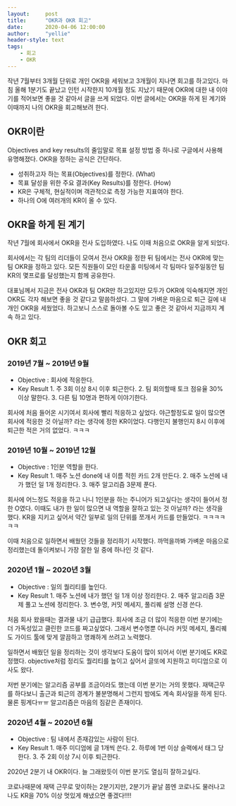 ```yaml
---
layout:     post
title:      "OKR과 OKR 회고"
date:       2020-04-06 12:00:00
author:     "yellie"
header-style: text
tags:
    - 회고
    - OKR
---
```


작년 7월부터 3개월 단위로 개인 OKR을 세워보고 3개월이 지나면 회고를 하고있다. 마침 올해 1분기도 끝났고 인턴 시작한지 10개월 정도 지났기 때문에 OKR에 대한 내 이야기를 적어보면 좋을 것 같아서 글을 쓰게 되었다. 
이번 글에서는 OKR을 하게 된 계기와 이때까지 나의 OKR을 회고해보려 한다.

## OKR이란
Objectives and key results의 줄임말로 목표 설정 방법 중 하나로 구글에서 사용해 유명해졌다. OKR을 정하는 공식은 간단하다.
- 성취하고자 하는 목표(Objectives)를 정한다. (What)
- 목표 달성을 위한 주요 결과(Key Results)를 정한다. (How)
- KR은 구체적, 현실적이며 객관적으로 측정 가능한 지표여야 한다.
- 하나의 O에 여러개의 KR이 올 수 있다.

## OKR을 하게 된 계기
작년 7월에 회사에서 OKR을 전사 도입하였다. 나도 이때 처음으로 OKR을 알게 되었다.

회사에서는 각 팀의 리더들이 모여서 전사 OKR을 정한 뒤 팀에서는 전사 OKR에 맞는 팀 OKR을 정하고 있다. 모든 직원들이 모인 타운홀 미팅에서 각 팀마다 일주일동안 팀 KR의 몇프로를 달성했는지 함께 공유한다.

대표님께서 지금은 전사 OKR과 팀 OKR만 하고있지만 모두가 OKR에 익숙해지면 개인 OKR도 각자 해보면 좋을 것 같다고 말씀하셨다. 그 말에 가벼운 마음으로 퇴근 길에 내 개인 OKR을 세웠었다. 
하고보니 스스로 돌아볼 수도 있고 좋은 것 같아서 지금까지 계속 하고 있다.

## OKR 회고
### 2019년 7월 ~ 2019년 9월
- Objective : 회사에 적응한다.
- Key Result
      1. 주 3회 이상 8시 이후 퇴근한다.
      2. 팀 회의할때 토크 점유율 30% 이상 말한다.
      3. 다른 팀 10명과 편하게 이야기한다.

회사에 처음 들어온 시기여서 회사에 빨리 적응하고 싶었다. 야근할정도로 일이 많으면 회사에 적응한 것 아닐까? 라는 생각에 정한 KR이었다. 다행인지 불행인지 8시 이후에 퇴근한 적은 거의 없었다. ㅋㅋㅋ

### 2019년 10월 ~ 2019년 12월
- Objective : 1인분 역할을 한다.
- Key Result
      1. 매주 노션 done에 내 이름 적힌 카드 2개 만든다.
      2. 매주 노션에 내가 했던 일 1개 정리한다.
      3. 매주 알고리즘 3문제 푼다.

회사에 어느정도 적응을 하고 나니 1인분을 하는 주니어가 되고싶다는 생각이 들어서 정한 O였다. 이때도 내가 한 일이 많으면 내 역할을 잘하고 있는 것 아닐까? 라는 생각을 했다. 
KR을 지키고 싶어서 약간 일부로 일의 단위를 쪼개서 카드를 만들었다. ㅋㅋㅋㅋㅋㅋ

이때 처음으로 일하면서 배웠던 것들을 정리하기 시작했다. 까먹을까봐 가벼운 마음으로 정리했는데 돌이켜보니 가장 잘한 일 중에 하나인 것 같다.

### 2020년 1월 ~ 2020년 3월
- Objective : 일의 퀄리티를 높인다.
- Key Result
      1. 매주 노션에 내가 했던 일 1개 이상 정리한다.
      2. 매주 알고리즘 3문제 풀고 노션에 정리한다.
      3. 변수명, 커밋 메세지, 풀리퀘 설명 신경 쓴다.

처음 회사 왔을때는 결과물 내기 급급했다. 회사에 조금 더 많이 적응한 이번 분기에는 더 가독성있고 클린한 코드를 짜고싶었다. 
그래서 변수명뿐 아니라 커밋 메세지, 풀리퀘도 가이드 툴에 맞게 깔끔하고 명쾌하게 쓰려고 노력했다.

일하면서 배웠던 일을 정리하는 것이 생각보다 도움이 많이 되어서 이번 분기에도 KR로 정했다. objective처럼 정리도 퀄리티를 높이고 싶어서 글또에 지원하고 미디엄으로 이사도 왔다.

저번 분기에는 알고리즘 공부를 조금이라도 했는데 이번 분기는 거의 못했다. 재택근무를 하다보니 출근과 퇴근의 경계가 불분명해서 그런지 밤에도 계속 회사일을 하게 된다. 
물론 핑계다ㅠㅠ 알고리즘은 마음의 짐같은 존재이다.

### 2020년 4월 ~ 2020년 6월
- Objective : 팀 내에서 존재감있는 사람이 된다.
- Key Result
      1. 매주 미디엄에 글 1개씩 쓴다.
      2. 하루에 1번 이상 슬랙에서 태그 당한다.
      3. 주 2회 이상 7시 이후 퇴근한다. 

2020년 2분기 내 OKR이다. 늘 그래왔듯이 이번 분기도 열심히 잘하고싶다.

코로나때문에 재택 근무로 맞이하는 2분기지만, 2분기가 끝날 쯤엔 코로나도 물러나고 나도 KR을 70% 이상 멋있게 해냈으면 좋겠다!!!!
